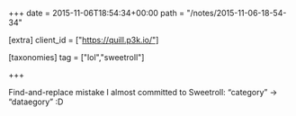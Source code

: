 +++
date = 2015-11-06T18:54:34+00:00
path = "/notes/2015-11-06-18-54-34"

[extra]
client_id = ["https://quill.p3k.io/"]

[taxonomies]
tag = ["lol","sweetroll"]

+++

<p>Find-and-replace mistake I almost committed to Sweetroll: “category” → “dataegory” :D</p>